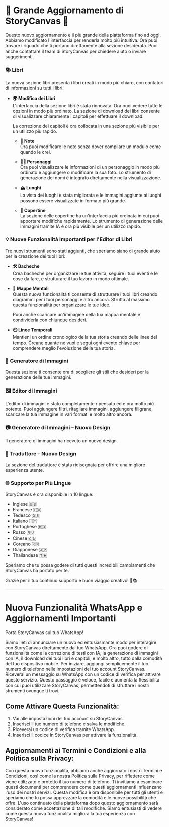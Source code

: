 # 🌟 Grande Aggiornamento di StoryCanvas 🌟

Questo nuovo aggiornamento è il più grande della piattaforma fino ad oggi.
Abbiamo modificato l'interfaccia per renderla molto più intuitiva. Ora puoi trovare i riquadri che ti portano direttamente alla sezione desiderata. Puoi anche contattare il team di StoryCanvas per chiedere aiuto o inviare suggerimenti.

### 📚 Libri

La nuova sezione libri presenta i libri creati in modo più chiaro, con contatori di informazioni su tutti i libri.

- **🌍 Modifica dei Libri**  
  L'interfaccia della sezione libri è stata rinnovata. Ora puoi vedere tutte le opzioni in modo più ordinato. La sezione di download dei libri consente di visualizzare chiaramente i capitoli per effettuare il download.
  
  La correzione dei capitoli è ora collocata in una sezione più visibile per un utilizzo più rapido.

  - **📑 Note**  
    Ora puoi modificare le note senza dover compilare un modulo come quando le crei.

  - **👨‍🎨 Personaggi**  
    Ora puoi visualizzare le informazioni di un personaggio in modo più ordinato e aggiungere o modificare la sua foto. Lo strumento di generazione dei nomi è integrato direttamente nella visualizzazione.

  - **🏔️ Luoghi**  
    La vista dei luoghi è stata migliorata e le immagini aggiunte ai luoghi possono essere visualizzate in formato più grande.

  - **🎄 Copertine**  
    La sezione delle copertine ha un'interfaccia più ordinata in cui puoi apportare modifiche rapidamente. Lo strumento di generazione delle immagini tramite IA è ora più visibile per un utilizzo rapido.

### 💡 Nuove Funzionalità Importanti per l'Editor di Libri
Tre nuovi strumenti sono stati aggiunti, che speriamo siano di grande aiuto per la creazione dei tuoi libri:

- **🛠️ Bacheche**  
  Crea bacheche per organizzare le tue attività, seguire i tuoi eventi e le cose da fare, e strutturare il tuo lavoro in modo ottimale.

- **🏰 Mappe Mentali**  
  Questa nuova funzionalità ti consente di strutturare i tuoi libri creando diagrammi per i tuoi personaggi e altro ancora. Sfrutta al massimo questa funzionalità per organizzare le tue idee.
  
  Puoi anche scaricare un'immagine della tua mappa mentale e condividerla con chiunque desideri.

- **⏲️ Linee Temporali**  
  Mantieni un ordine cronologico della tua storia creando delle linee del tempo. Creane quante ne vuoi e segui ogni evento chiave per comprendere meglio l'evoluzione della tua storia.

### 🌟 Generatore di Immagini
Questa sezione ti consente ora di scegliere gli stili che desideri per la generazione delle tue immagini.

### 🖼️ Editor di Immagini
L'editor di immagini è stato completamente ripensato ed è ora molto più potente. Puoi aggiungere filtri, ritagliare immagini, aggiungere filigrane, scaricare la tua immagine in vari formati e molto altro ancora.

### 📷 Generatore di Immagini – Nuovo Design
Il generatore di immagini ha ricevuto un nuovo design.

### 💬 Traduttore – Nuovo Design
La sezione del traduttore è stata ridisegnata per offrire una migliore esperienza utente.

### 🌐 Supporto per Più Lingue
StoryCanvas è ora disponibile in 10 lingue:

- Inglese 🇺🇸
- Francese 🇫🇷
- Tedesco 🇩🇪
- Italiano 🇮🇹
- Portoghese 🇧🇷
- Russo 🇷🇺
- Cinese 🇨🇳
- Coreano 🇰🇷
- Giapponese 🇯🇵
- Thailandese 🇹🇭

Speriamo che tu possa godere di tutti questi incredibili cambiamenti che StoryCanvas ha portato per te.

Grazie per il tuo continuo supporto e buon viaggio creativo! 🌱📚

---
# Nuova Funzionalità WhatsApp e Aggiornamenti Importanti

Porta StoryCanvas sul tuo WhatsApp!

Siamo lieti di annunciare un nuovo ed entusiasmante modo per interagire con StoryCanvas direttamente dal tuo WhatsApp. Ora puoi godere di funzionalità come la correzione di testi con IA, la generazione di immagini con IA, il download dei tuoi libri e capitoli, e molto altro, tutto dalla comodità del tuo dispositivo mobile. Per iniziare, aggiungi semplicemente il tuo numero di telefono nelle impostazioni del tuo account StoryCanvas. Riceverai un messaggio su WhatsApp con un codice di verifica per attivare questo servizio. Questo passaggio è veloce, facile e aumenta la flessibilità con cui puoi utilizzare StoryCanvas, permettendoti di sfruttare i nostri strumenti ovunque ti trovi.

## Come Attivare Questa Funzionalità:

1. Vai alle impostazioni del tuo account su StoryCanvas.
2. Inserisci il tuo numero di telefono e salva le modifiche.
3. Riceverai un codice di verifica tramite WhatsApp.
4. Inserisci il codice in StoryCanvas per attivare la funzionalità.

## Aggiornamenti ai Termini e Condizioni e alla Politica sulla Privacy:

Con questa nuova funzionalità, abbiamo anche aggiornato i nostri Termini e Condizioni, così come la nostra Politica sulla Privacy, per riflettere come viene utilizzato e protetto il tuo numero di telefono. Ti invitiamo a esaminare questi documenti per comprendere come questi aggiornamenti influenzano l'uso dei nostri servizi. Questa modifica è ora disponibile per tutti gli utenti e speriamo che tu possa apprezzare la comodità e le nuove possibilità che offre. L'uso continuato della piattaforma dopo questo aggiornamento sarà considerato come accettazione di tali modifiche. Siamo entusiasti di vedere come questa nuova funzionalità migliora la tua esperienza con StoryCanvas!